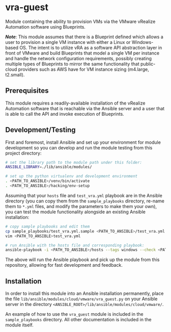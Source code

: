 # vra-guest

Module containing the ability to provision VMs via the VMware vRealize Automation software
using Blueprints.

***Note***: This module assumes that there is a Blueprint defined which allows a user to
provision a single VM instance with either a Linux or Windows-based OS. The intent is to
utilize vRA as a software API abstraction layer in front of VMware and build Blueprints that
model a single VM per instance and handle the network configuration requirements, possibly
creating multiple types of Blueprints to mirror the same functionality that public-cloud
providers such as AWS have for VM instance sizing (m4.large, t2.small).

## Prerequisites

This module requires a readily-available installation of the vRealize Automation software
that is reachable via the Ansible server and a user that is able to call the API and
invoke execution of Blueprints.

## Development/Testing

First and foremost, install Ansible and set up your environment for module development
so you can develop and run the module testing from this project directory:

```bash
# set the library path to the module path under this folder:
ANSIBLE_LIBRARY=./lib/ansible/modules/

# set up the python virtualenv and development environment
. <PATH_TO_ANSIBLE>/venv/bin/activate
. <PATH_TO_ANSIBLE>/hacking/env-setup
```

Assuming that your `hosts` file and `test_vra.yml` playbook are in the Ansible directory
(you can copy them from the `sample_playbooks` directory, re-name them to `*.yml` files,
and modify the parameters to make them your own), you can test the module functionality
alongside an existing Ansible installation:

```bash
# copy sample playbooks and edit them
cp sample_playbooks/test_vra.yml.sample <PATH_TO_ANSIBLE>/test_vra.yml
vim <PATH_TO_ANSIBLE>test_vra.yml

# run Ansible with the hosts file and corresponding playbook:
ansible-playbook -i <PATH_TO_ANSIBLE>/hosts --tags windows --check <PATH_TO_ANSIBLE>/test_vra.yml
```

The above will run the Ansible playbook and pick up the module from this repository, allowing
for fast development and feedback.

## Installation

In order to install this module into an Ansible installation permanently, place the file
`lib/ansible/modules/cloud/vmware/vra_guest.py` on your Ansible server in the directory
`<ANSIBLE_ROOT>/lib/ansible/modules/cloud/vmware/`.

An example of how to use the `vra_guest` module is included in the `sample_playbooks`
directory. All other documentation is included in the module itself.
